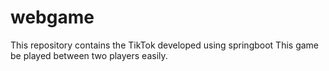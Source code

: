 # webgame
This repository contains the TikTok developed using springboot
This game be played between two players easily.
